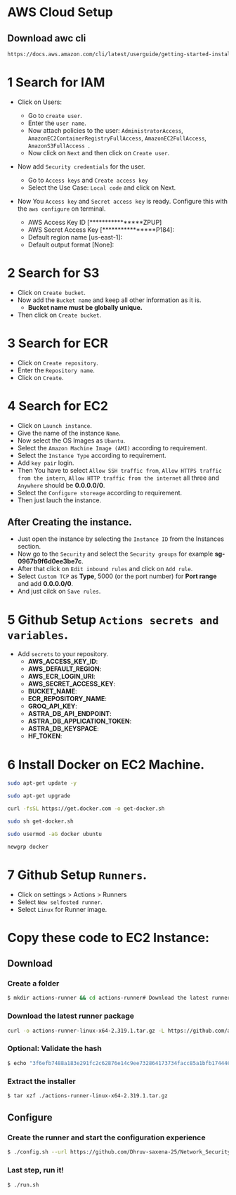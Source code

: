 # AWS Cloud Setup

## Download awc cli 

```bash
https://docs.aws.amazon.com/cli/latest/userguide/getting-started-install.html
```

# 1 Search for IAM 
- Click on Users:
    - Go to `create user`. 
    - Enter the `user name`.
    - Now attach policies to the user: `AdministratorAccess`, `AmazonEC2ContainerRegistryFullAccess`, `AmazonEC2FullAccess`, `AmazonS3FullAccess `.
    - Now click on `Next` and then click on `Create user`.

- Now add `Security credentials` for the user.
    - Go to `Access keys` and `Create access key` 
    - Select the Use Case: `Local code` and click on Next. 
- Now You `Access key` and `Secret access key` is ready. Configure this with the `aws configure` on terminal.
    - AWS Access Key ID [****************ZPUP]
    - AWS Secret Access Key [****************P184]:
    - Default region name [us-east-1]:
    - Default output format [None]:
# 2 Search for S3
- Click on `Create bucket`.
- Now add the `Bucket name` and keep all other information as it is.
    - **Bucket name must be globally unique.** 
- Then click on `Create bucket`. 

# 3 Search for ECR
- Click on `Create repository`.
- Enter the `Repository name`.
- Click on `Create`.


# 4 Search for EC2 
 - Click on `Launch instance`.
 - Give the name of the instance `Name`.
 - Now select the OS Images as `Ubantu`.
 - Select the `Amazon Machine Image (AMI)` according to requirement.
 - Select the `Instance Type` according to requirement.
 - Add `key pair` login.
 - Then You have to select `Allow SSH traffic from`, `Allow HTTPS traffic from the intern`, `Allow HTTP traffic from the internet` all three and `Anywhere` should be **0.0.0.0/0**.
 - Select the `Configure storeage` according to requirement.
 - Then just lauch the instance.

## After Creating the instance.
- Just open the instance by selecting the `Instance ID` from the Instances section.
- Now go to the `Security` and select the `Security groups` for example **sg-0967b9f6d0ee3be7c**.
- After that click on `Edit inbound rules` and click on `Add rule`.
- Select `Custom TCP` as **Type**, 5000 (or the port number) for **Port range** and add **0.0.0.0/0**.
- And just cilck on `Save rules`.

# 5 Github Setup `Actions secrets and variables`.
- Add `secrets` to your repository.
    - **AWS_ACCESS_KEY_ID**:
    - **AWS_DEFAULT_REGION**:
    - **AWS_ECR_LOGIN_URI**:
    - **AWS_SECRET_ACCESS_KEY**:
    - **BUCKET_NAME**:
    - **ECR_REPOSITORY_NAME**:
    - **GROQ_API_KEY**:
    - **ASTRA_DB_API_ENDPOINT**:
    - **ASTRA_DB_APPLICATION_TOKEN**:
    - **ASTRA_DB_KEYSPACE**:
    - **HF_TOKEN**:



# 6 Install Docker on EC2 Machine.


```bash
sudo apt-get update -y
```

```bash
sudo apt-get upgrade
```

```bash
curl -fsSL https://get.docker.com -o get-docker.sh
```

```bash
sudo sh get-docker.sh
```

```bash
sudo usermod -aG docker ubuntu
```

```bash
newgrp docker
```



# 7 Github Setup `Runners`.
- Click on settings > Actions > Runners
- Select `New selfosted runner`.
- Select `Linux` for Runner image.


# Copy these code to EC2 Instance:

## Download

### Create a folder

```bash
$ mkdir actions-runner && cd actions-runner# Download the latest runner package
```

### Download the latest runner package


```bash
curl -o actions-runner-linux-x64-2.319.1.tar.gz -L https://github.com/actions/runner/releases/download/v2.319.1/actions-runner-linux-x64-2.319.1.tar.gz
```

### Optional: Validate the hash
```bash
$ echo "3f6efb7488a183e291fc2c62876e14c9ee732864173734facc85a1bfb1744464  actions-runner-linux-x64-2.319.1.tar.gz" | shasum -a 256 -c
```

### Extract the installer
```bash
$ tar xzf ./actions-runner-linux-x64-2.319.1.tar.gz
```

## Configure

### Create the runner and start the configuration experience

```bash
$ ./config.sh --url https://github.com/Dhruv-saxena-25/Network_Security --token AR5GXAUBPERQHBLWT5JPFODG3GZ2G
```

### Last step, run it!
```bash
$ ./run.sh
```